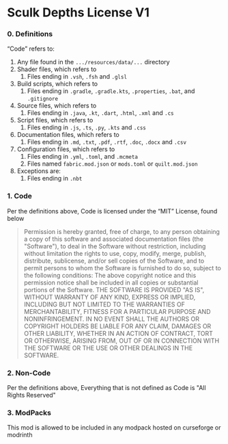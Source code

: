 # Sculk Depths License V1
 
### 0. Definitions

“Code” refers to:
1. Any file found in the `.../resources/data/...` directory
2. Shader files, which refers to
    1. Files ending in `.vsh`, `.fsh` and `.glsl`
3. Build scripts, which refers to
    1. Files ending in `.gradle`, `.gradle.kts`, `.properties`, `.bat`, and `.gitignore`
4. Source files, which refers to
    1. Files ending in `.java`, `.kt`, `.dart`, `.html`, `.xml` and `.cs`
5. Script files, which refers to
    1. Files ending in `.js`, `.ts`, `.py`, `.kts` and `.css`
6. Documentation files, which refers to
    1. Files ending in `.md`, `.txt`, `.pdf`, `.rtf`, `.doc`, `.docx` and `.csv`
7. Configuration files, which refers to
    1. Files ending in `.yml`, `.toml`, and `.mcmeta`
    2. Files named `fabric.mod.json` or `mods.toml` or `quilt.mod.json`
8. Exceptions are:
    1. Files ending in `.nbt`

### 1. Code
  Per the definitions above, Code is licensed under the “MIT” License, found below

> Permission is hereby granted, free of charge, to any person obtaining a copy of this software and associated documentation files (the "Software"), to deal in the Software without restriction, including without limitation the rights to use, copy, modify, merge, publish, distribute, sublicense, and/or sell copies of the Software, and to permit persons to whom the Software is furnished to do so, subject to the following conditions:
The above copyright notice and this permission notice shall be included in all copies or substantial portions of the Software.
THE SOFTWARE IS PROVIDED "AS IS", WITHOUT WARRANTY OF ANY KIND, EXPRESS OR IMPLIED, INCLUDING BUT NOT LIMITED TO THE WARRANTIES OF MERCHANTABILITY, FITNESS FOR A PARTICULAR PURPOSE AND NONINFRINGEMENT. IN NO EVENT SHALL THE AUTHORS OR COPYRIGHT HOLDERS BE LIABLE FOR ANY CLAIM, DAMAGES OR OTHER LIABILITY, WHETHER IN AN ACTION OF CONTRACT, TORT OR OTHERWISE, ARISING FROM, OUT OF OR IN CONNECTION WITH THE SOFTWARE OR THE USE OR OTHER DEALINGS IN THE SOFTWARE.

### 2. Non-Code

 Per the definitions above, Everything that is not defined as Code is "All Rights Reserved"

### 3. ModPacks

This mod is allowed to be included in any modpack hosted on curseforge or modrinth
